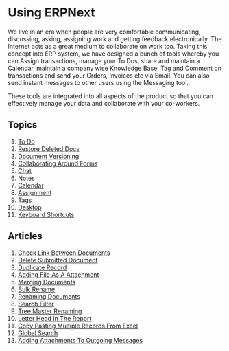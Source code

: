 <!-- add-breadcrumbs -->
# Using ERPNext

We live in an era when people are very comfortable communicating, discussing,
asking, assigning work and getting feedback electronically. The Internet acts
as a great medium to collaborate on work too. Taking this concept into ERP
system, we have designed a bunch of tools whereby you can Assign transactions,
manage your To Dos, share and maintain a Calendar, maintain a company wise
Knowledge Base, Tag and Comment on transactions and send your Orders, Invoices
etc via Email. You can also send instant messages to other users using the
Messaging tool.

These tools are integrated into all aspects of the product so that you can
effectively manage your data and collaborate with your co-workers.

## Topics
1. [To Do](/docs/user/manual/en/using-erpnext/to-do)
1. [Restore Deleted Docs](/docs/user/manual/en/using-erpnext/restore-deleted-docs)
1. [Document Versioning](/docs/user/manual/en/using-erpnext/document-versioning)
1. [Collaborating Around Forms](/docs/user/manual/en/using-erpnext/collaborating-around-forms)
1. [Chat](/docs/user/manual/en/using-erpnext/chat)
1. [Notes](/docs/user/manual/en/using-erpnext/notes)
1. [Calendar](/docs/user/manual/en/using-erpnext/calendar)
1. [Assignment](/docs/user/manual/en/using-erpnext/assignment)
1. [Tags](/docs/user/manual/en/using-erpnext/tags)
1. [Desktop](/docs/user/manual/en/using-erpnext/desktop)
1. [Keyboard Shortcuts](/docs/user/manual/en/using-erpnext/articles/keyboard-shortcuts)

## Articles
1. [Check Link Between Documents](/docs/user/manual/en/using-erpnext/articles/check-link-between-documents)
1. [Delete Submitted Document](/docs/user/manual/en/using-erpnext/articles/delete-submitted-document)
1. [Duplicate Record](/docs/user/manual/en/using-erpnext/articles/duplicate-record)
1. [Adding File As A Attachment](/docs/user/manual/en/using-erpnext/articles/adding-file-as-a-attachment)
1. [Merging Documents](/docs/user/manual/en/using-erpnext/articles/merging-documents)
1. [Bulk Rename](/docs/user/manual/en/using-erpnext/articles/bulk-rename)
1. [Renaming Documents](/docs/user/manual/en/using-erpnext/articles/renaming-documents)
1. [Search Filter](/docs/user/manual/en/using-erpnext/articles/search-filter)
1. [Tree Master Renaming](/docs/user/manual/en/using-erpnext/articles/tree-master-renaming)
1. [Letter Head In The Report](/docs/user/manual/en/using-erpnext/articles/letter-head-in-the-report)
1. [Copy Pasting Multiple Records From Excel](/docs/user/manual/en/using-erpnext/articles/copy-pasting-multiple-records-from-excel)
1. [Global Search](/docs/user/manual/en/using-erpnext/articles/Global-search)
1. [Adding Attachments To Outgoing Messages](/docs/user/manual/en/using-erpnext/articles/adding-attachments-to-outgoing-messages)